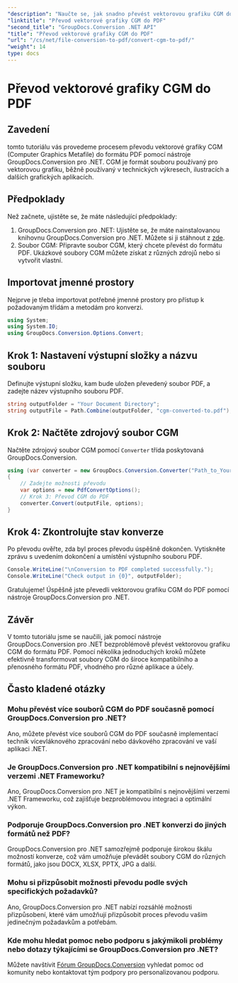 ```yaml
---
"description": "Naučte se, jak snadno převést vektorovou grafiku CGM do PDF pomocí GroupDocs.Conversion pro .NET. Postupujte podle našeho podrobného návodu."
"linktitle": "Převod vektorové grafiky CGM do PDF"
"second_title": "GroupDocs.Conversion .NET API"
"title": "Převod vektorové grafiky CGM do PDF"
"url": "/cs/net/file-conversion-to-pdf/convert-cgm-to-pdf/"
"weight": 14
type: docs
---
```

# Převod vektorové grafiky CGM do PDF

## Zavedení
tomto tutoriálu vás provedeme procesem převodu vektorové grafiky CGM (Computer Graphics Metafile) do formátu PDF pomocí nástroje GroupDocs.Conversion pro .NET. CGM je formát souboru používaný pro vektorovou grafiku, běžně používaný v technických výkresech, ilustracích a dalších grafických aplikacích.
## Předpoklady
Než začnete, ujistěte se, že máte následující předpoklady:
1. GroupDocs.Conversion pro .NET: Ujistěte se, že máte nainstalovanou knihovnu GroupDocs.Conversion pro .NET. Můžete si ji stáhnout z [zde](https://releases.groupdocs.com/conversion/net/).
2. Soubor CGM: Připravte soubor CGM, který chcete převést do formátu PDF. Ukázkové soubory CGM můžete získat z různých zdrojů nebo si vytvořit vlastní.

## Importovat jmenné prostory
Nejprve je třeba importovat potřebné jmenné prostory pro přístup k požadovaným třídám a metodám pro konverzi.
```csharp
using System;
using System.IO;
using GroupDocs.Conversion.Options.Convert;
```
## Krok 1: Nastavení výstupní složky a názvu souboru
Definujte výstupní složku, kam bude uložen převedený soubor PDF, a zadejte název výstupního souboru PDF.
```csharp
string outputFolder = "Your Document Directory";
string outputFile = Path.Combine(outputFolder, "cgm-converted-to.pdf");
```
## Krok 2: Načtěte zdrojový soubor CGM
Načtěte zdrojový soubor CGM pomocí `Converter` třída poskytovaná GroupDocs.Conversion.
```csharp
using (var converter = new GroupDocs.Conversion.Converter("Path_to_Your_CGM_File"))
{
    // Zadejte možnosti převodu
    var options = new PdfConvertOptions();
    // Krok 3: Převod CGM do PDF
    converter.Convert(outputFile, options);
}
```
## Krok 4: Zkontrolujte stav konverze
Po převodu ověřte, zda byl proces převodu úspěšně dokončen. Vytiskněte zprávu s uvedením dokončení a umístění výstupního souboru PDF.
```csharp
Console.WriteLine("\nConversion to PDF completed successfully.");
Console.WriteLine("Check output in {0}", outputFolder);
```
Gratulujeme! Úspěšně jste převedli vektorovou grafiku CGM do PDF pomocí nástroje GroupDocs.Conversion pro .NET.

## Závěr
V tomto tutoriálu jsme se naučili, jak pomocí nástroje GroupDocs.Conversion pro .NET bezproblémově převést vektorovou grafiku CGM do formátu PDF. Pomocí několika jednoduchých kroků můžete efektivně transformovat soubory CGM do široce kompatibilního a přenosného formátu PDF, vhodného pro různé aplikace a účely.
## Často kladené otázky
### Mohu převést více souborů CGM do PDF současně pomocí GroupDocs.Conversion pro .NET?
Ano, můžete převést více souborů CGM do PDF současně implementací technik vícevláknového zpracování nebo dávkového zpracování ve vaší aplikaci .NET.
### Je GroupDocs.Conversion pro .NET kompatibilní s nejnovějšími verzemi .NET Frameworku?
Ano, GroupDocs.Conversion pro .NET je kompatibilní s nejnovějšími verzemi .NET Frameworku, což zajišťuje bezproblémovou integraci a optimální výkon.
### Podporuje GroupDocs.Conversion pro .NET konverzi do jiných formátů než PDF?
GroupDocs.Conversion pro .NET samozřejmě podporuje širokou škálu možností konverze, což vám umožňuje převádět soubory CGM do různých formátů, jako jsou DOCX, XLSX, PPTX, JPG a další.
### Mohu si přizpůsobit možnosti převodu podle svých specifických požadavků?
Ano, GroupDocs.Conversion pro .NET nabízí rozsáhlé možnosti přizpůsobení, které vám umožňují přizpůsobit proces převodu vašim jedinečným požadavkům a potřebám.
### Kde mohu hledat pomoc nebo podporu s jakýmikoli problémy nebo dotazy týkajícími se GroupDocs.Conversion pro .NET?
Můžete navštívit [Fórum GroupDocs.Conversion](https://forum.groupdocs.com/c/conversion/11) vyhledat pomoc od komunity nebo kontaktovat tým podpory pro personalizovanou podporu.